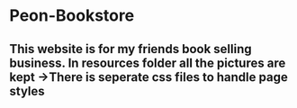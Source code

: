 # Peon-Bookstore
This website is for my friends book selling business.
In resources folder all the pictures are kept
->There is seperate css files to handle page styles
-
